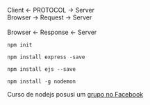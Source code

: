 Client <- PROTOCOL -> Server <br>
	Browser -> Request -> Server <br> 	
	Browser <- Response <- Server

```
npm init
```
```
npm install express -save
```
```
npm install ejs --save
```
```
npm install -g nodemon
```

Curso de nodejs posusi um [grupo no Facebook](https://www.facebook.com/groups/458536931149217/)